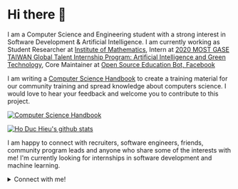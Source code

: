 # Hi there 👋

I am a Computer Science and Engineering student with a strong interest in Software Development & Artificial Intelligence. I am currently working as Student Researcher at [Institute of Mathematics](http://math.ac.vn/), Intern at [2020 MOST GASE TAIWAN Global Talent Internship Program: Artificial Intelligence and Green Technology](https://gasesummer.most.ntu.edu.tw/supervisors#Artificial), Core Maintainer at [Open Source Education Bot, Facebook]()

I am writing a [Computer Science Handbook](https://github.com/hoduchieu01/Computer-Science-Handbook) to create a training material for our community training and spread knowledge about computers science. I would love to hear your feedback and welcome you to contribute to this project.

[![Computer Science Handbook](https://github-readme-stats.vercel.app/api/pin/?username=hoduchieu01&theme=tokyonight&repo=Computer-Science-Handbook)](https://github.com/hoduchieu01/Computer-Science-Handbook)

[![Ho Duc Hieu's github stats](https://github-readme-stats.vercel.app/api?username=hoduchieu01&count_private=true&show_icons=true&theme=tokyonight)](https://github.com/hoduchieu01)

I am happy to connect with recruiters, software engineers, friends, community program leads and anyone who share some of the interests with me! I'm currently looking for internships in software development and machine learning.

<details>
  <summary>
  Connect with me!
  </summary>
<br />

- [My email: hoduchieu01@gmail.com](mailto:hoduchieu01@gmail.com)
- [Facebook](https://github.github.com/training-kit/)
- [Github](https://github.com/bpesquet/thejsway)
- [My website](https://www.hoduchieu.tech) 
- [YouTube](https://www.youtube.com/channel/UCb0AEkWItboHlbLqsRS9ERA)
- [LinkedIn](https://www.linkedin.com/in/hoduchieu01/)
- For detailed information about me, please view [my CV](https://www.hoduchieu.tech/documents/CV_HODUCHIEU.pdf)

</details>


